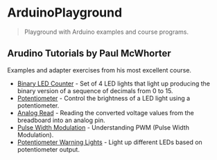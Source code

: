# ArduinoPlayground
> Playground with Arduino examples and course programs.

## Arudino Tutorials by Paul McWhorter
Examples and adapter exercises from his most excellent course.

- [Binary LED Counter](https://github.com/HRuivo/ArduinoPlayground/blob/main/BinaryLedCounter.ino) - Set of 4 LED lights that light up producing the binary version of a sequence of decimals from 0 to 15.
- [Potentiometer](https://github.com/HRuivo/ArduinoPlayground/blob/main/Potentiometer.ino) - Control the brightness of a LED light using a potentiometer.
- [Analog Read](https://github.com/HRuivo/ArduinoPlayground/blob/main/AnalogRead.ino) - Reading the converted voltage values from the breadboard into an analog pin.
- [Pulse Width Modulation](https://github.com/HRuivo/ArduinoPlayground/blob/main/PulseWidthModulation.ino) - Understanding PWM (Pulse Width Modulation).
- [Potentiometer Warning Lights](https://github.com/HRuivo/ArduinoPlayground/blob/main/PotentiometerAndIfStatements.ino) - Light up different LEDs based on potentiometer output.
